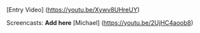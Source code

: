 [Entry Video] (https://youtu.be/Xywv8UHreUY)

Screencasts:
**Add here**
[Michael] (https://youtu.be/2UjHC4aoob8)
